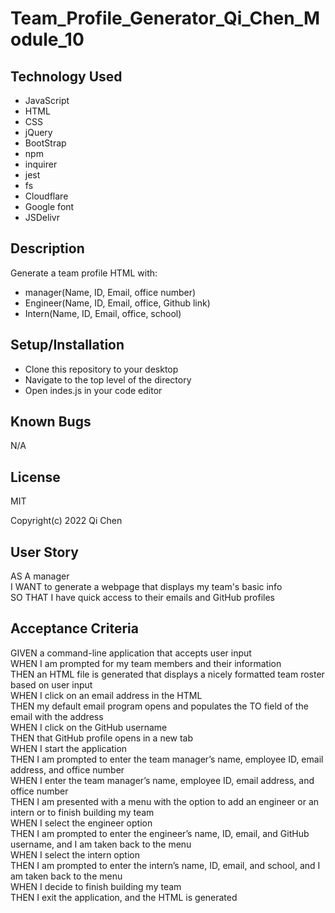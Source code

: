# Team_Profile_Generator_Qi_Chen_Module_10

## Technology Used
* JavaScript
* HTML
* CSS
* jQuery
* BootStrap
* npm
* inquirer
* jest
* fs
* Cloudflare
* Google font
* JSDelivr 

## Description
Generate a team profile HTML with:
* manager(Name, ID, Email, office number)
* Engineer(Name, ID, Email, office, Github link) 
* Intern(Name, ID, Email, office, school)


## Setup/Installation
* Clone this repository to your desktop
* Navigate to the top level of the directory
* Open indes.js in your code editor

## Known Bugs
N/A

## License
MIT

Copyright(c) 2022 Qi Chen

## User Story
AS A manager<br>
I WANT to generate a webpage that displays my team's basic info<br>
SO THAT I have quick access to their emails and GitHub profiles<br>

## Acceptance Criteria
GIVEN a command-line application that accepts user input<br>
WHEN I am prompted for my team members and their information<br>
THEN an HTML file is generated that displays a nicely formatted team roster based on user input<br>
WHEN I click on an email address in the HTML<br>
THEN my default email program opens and populates the TO field of the email with the address<br>
WHEN I click on the GitHub username<br>
THEN that GitHub profile opens in a new tab<br>
WHEN I start the application<br>
THEN I am prompted to enter the team manager’s name, employee ID, email address, and office number<br>
WHEN I enter the team manager’s name, employee ID, email address, and office number<br>
THEN I am presented with a menu with the option to add an engineer or an intern or to finish building my team<br>
WHEN I select the engineer option<br>
THEN I am prompted to enter the engineer’s name, ID, email, and GitHub username, and I am taken back to the menu<br>
WHEN I select the intern option<br>
THEN I am prompted to enter the intern’s name, ID, email, and school, and I am taken back to the menu<br>
WHEN I decide to finish building my team<br>
THEN I exit the application, and the HTML is generated<br>